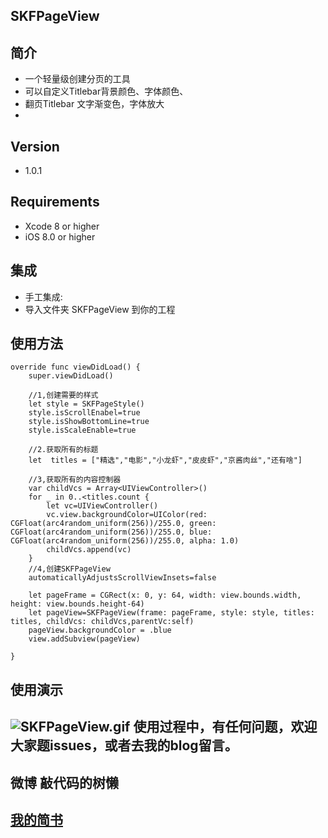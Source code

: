 SKFPageView
--

简介
--
* 一个轻量级创建分页的工具
* 可以自定义Titlebar背景颜色、字体颜色、
* 翻页Titlebar 文字渐变色，字体放大
*

Version
----

* 1.0.1 

Requirements
----

* Xcode 8 or higher
* iOS 8.0 or higher

集成
-
* 手工集成:
* 导入文件夹 SKFPageView 到你的工程


使用方法
-
    override func viewDidLoad() {
        super.viewDidLoad()
        
        //1,创建需要的样式
        let style = SKFPageStyle()
        style.isScrollEnabel=true
        style.isShowBottomLine=true
        style.isScaleEnable=true
        
        //2.获取所有的标题
        let  titles = ["精选","电影","小龙虾","皮皮虾","京酱肉丝","还有啥"]
        
        //3,获取所有的内容控制器
        var childVcs = Array<UIViewController>()
        for _ in 0..<titles.count {
            let vc=UIViewController()
            vc.view.backgroundColor=UIColor(red: CGFloat(arc4random_uniform(256))/255.0, green: CGFloat(arc4random_uniform(256))/255.0, blue: CGFloat(arc4random_uniform(256))/255.0, alpha: 1.0)
            childVcs.append(vc)
        }
        //4,创建SKFPageView
        automaticallyAdjustsScrollViewInsets=false

        let pageFrame = CGRect(x: 0, y: 64, width: view.bounds.width, height: view.bounds.height-64)
        let pageView=SKFPageView(frame: pageFrame, style: style, titles: titles, childVcs: childVcs,parentVc:self)
        pageView.backgroundColor = .blue
        view.addSubview(pageView)
        
    }

使用演示
-
![SKFPageView.gif](http://upload-images.jianshu.io/upload_images/964698-b7a7d557b4586cff.gif?imageMogr2/auto-orient/strip)
使用过程中，有任何问题，欢迎大家题issues，或者去我的blog留言。
-------

微博 敲代码的树懒
-------
[我的简书](http://www.jianshu.com/users/61b9640c876a/latest_articles)
-------
